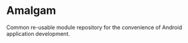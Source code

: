 # Amalgam

Common re-usable module repository for the convenience of Android application development.
